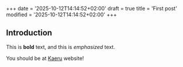 +++
date = '2025-10-12T14:14:52+02:00'
draft = true
title = 'First post'
modified = '2025-10-12T14:14:52+02:00'
+++
## Introduction

This is **bold** text, and this is *emphasized* text.

You should be at [Kaeru](https://kaeru.no) website!
